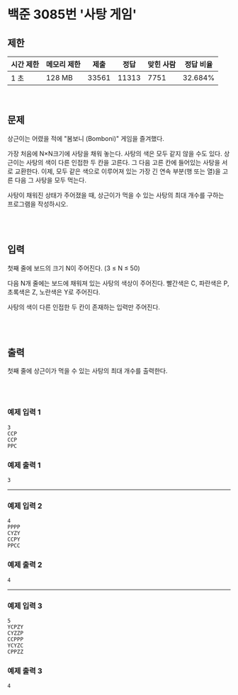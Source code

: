 # 백준 3085번 '사탕 게임'

## 제한
|시간 제한|메모리 제한|제출|정답|맞힌 사람|정답 비율|
|------|------|---|---|----|----|
|1 초|128 MB|33561|11313|7751|32.684%|

<br>

## 문제
상근이는 어렸을 적에 "봄보니 (Bomboni)" 게임을 즐겨했다.

가장 처음에 N×N크기에 사탕을 채워 놓는다. 사탕의 색은 모두 같지 않을 수도 있다. 상근이는 사탕의 색이 다른 인접한 두 칸을 고른다. 그 다음 고른 칸에 들어있는 사탕을 서로 교환한다. 이제, 모두 같은 색으로 이루어져 있는 가장 긴 연속 부분(행 또는 열)을 고른 다음 그 사탕을 모두 먹는다.

사탕이 채워진 상태가 주어졌을 때, 상근이가 먹을 수 있는 사탕의 최대 개수를 구하는 프로그램을 작성하시오.

<br><br>

## 입력
첫째 줄에 보드의 크기 N이 주어진다. (3 ≤ N ≤ 50)

다음 N개 줄에는 보드에 채워져 있는 사탕의 색상이 주어진다. 빨간색은 C, 파란색은 P, 초록색은 Z, 노란색은 Y로 주어진다.

사탕의 색이 다른 인접한 두 칸이 존재하는 입력만 주어진다.

<br><br>

## 출력
첫째 줄에 상근이가 먹을 수 있는 사탕의 최대 개수를 출력한다.

<br><br>
### 예제 입력 1
```
3
CCP
CCP
PPC
```
### 예제 출력 1
```
3
```
<hr>

### 예제 입력 2
```
4
PPPP
CYZY
CCPY
PPCC
```
### 예제 출력 2
```
4
```
<hr>

### 예제 입력 3
```
5
YCPZY
CYZZP
CCPPP
YCYZC
CPPZZ
```
### 예제 출력 3
```
4
```